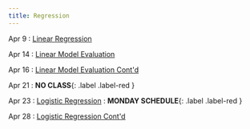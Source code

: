 ```yaml
---
title: Regression
---
```


Apr 9
: [Linear Regression]()

Apr 14
: [Linear Model Evaluation]()

Apr 16 
: [Linear Model Evaluation Cont'd]() 

Apr 21
: **NO CLASS**{: .label .label-red }

Apr 23
: [Logistic Regression]()
  : **MONDAY SCHEDULE**{: .label .label-red }

Apr 28 
: [Logistic Regression Cont'd]()
